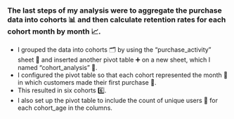 ### The last steps of my analysis were to aggregate the purchase data into cohorts 📊 and then calculate retention rates for each cohort month by month 📈.  

- I grouped the data into cohorts 🗂️ by using the “purchase_activity” sheet 📄 and inserted another pivot table ➕ on a new sheet, which I named “cohort_analysis” 📝. 
- I configured the pivot table so that each cohort represented the month 📅 in which customers made their first purchase 🛒. 
- This resulted in six cohorts 6️⃣. 
- I also set up the pivot table to include the count of unique users 👥 for each cohort_age in the columns.  
